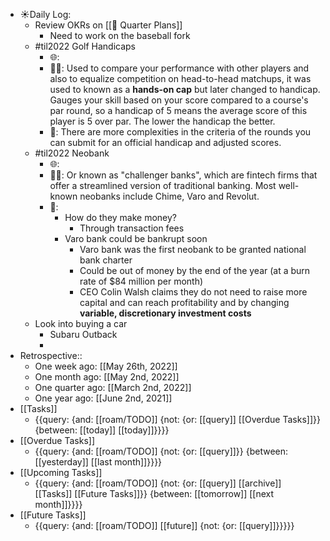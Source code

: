 - ☀️Daily Log:
    - Review OKRs on [[🍕 Quarter Plans]]
        - Need to work on the baseball fork 
    - #til2022 Golf Handicaps
        - 🌐: 
        - 💁‍♂️: Used to compare your performance with other players and also to equalize competition on head-to-head matchups, it was used to known as a __hands-on cap__ but later changed to handicap. Gauges your skill based on your score compared to a course's par round, so a handicap of 5 means the average score of this player is 5 over par. The lower the handicap the better.
        - 🤔: There are more complexities in the criteria of the rounds you can submit for an official handicap and adjusted scores. 
    - #til2022 Neobank
        - 🌐: 
        - 💁‍♂️: Or known as "challenger banks", which are fintech firms that offer a streamlined version of traditional banking. Most well-known neobanks include Chime, Varo and Revolut. 
        - 🤔: 
            - How do they make money?
                - Through transaction fees
            - Varo bank could be bankrupt soon
                - Varo bank was the first neobank to be granted national bank charter
                - Could be out of money by the end of the year (at a burn rate of $84 million per month)
                - CEO Colin Walsh claims they do not need to raise more capital and can reach profitability and by changing __variable, discretionary investment costs__
    - Look into buying a car
        - Subaru Outback
        - 
- Retrospective::
    - One week ago: [[May 26th, 2022]]
    - One month ago: [[May 2nd, 2022]]
    - One quarter ago: [[March 2nd, 2022]]
    - One year ago: [[June 2nd, 2021]]
- [[Tasks]]
    - {{query: {and: [[roam/TODO]] {not: {or: [[query]] [[Overdue Tasks]]}} {between: [[today]] [[today]]}}}}
- [[Overdue Tasks]]
    - {{query: {and: [[roam/TODO]] {not: {or: [[query]]}} {between: [[yesterday]] [[last month]]}}}}
- [[Upcoming Tasks]]
    - {{query: {and: [[roam/TODO]] {not: {or: [[query]] [[archive]] [[Tasks]] [[Future Tasks]]}} {between: [[tomorrow]] [[next month]]}}}}
- [[Future Tasks]]
    - {{query: {and: [[roam/TODO]] [[future]] {not: {or: [[query]]}}}}}
